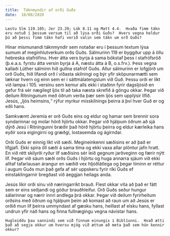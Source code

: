 ```yaml
---
title:  Táknmyndir af orði Guðs
date:  10/08/2020
---
```


`Lestu Slm 119.105; Jer 23.29; Lúk 8.11 og Matt 4.4.  Hvaða fimm tákn eru notuð í þessum versum til að lýsa orði Guðs?  Hvers vegna heldur þú að þessi fimm tákn hafi verið valin sem tákn um orð Guðs?`

Hinar mismunandi táknmyndir sem notaðar eru í þessum textum lýsa sumum af meginhlutverkum orðs Guðs.   Sálmurinn 119 er byggður upp á öllu hebreska stafrófinu.  Hver átta vers byrja á sama bókstaf þess í stafrófsröð (þ.e.a.s. fyrstu átta versin byrja á A, næstu átta á B, o.s.frv.).  Þess vegna kallaði Lúther sálminn hið gullna stafróf Guðs.  Allur sálmurinn er lofgjörð um orð Guðs, hið lifandi orð í víðasta skilningi og býr yfir sköpunarmætti sem læknar hvern og einn sem er í sáttmálatengslum við Guð.  Þessu orði er líkt við lampa í 105. versinu sem kemur alls ekki í staðinn fyrir dagsljósið en gefur frá sér nægilegt ljós til að taka næsta skrefið á göngu okkar.   Þegar við deilum Ritningunum með öðrum verða þær sem ljós sem upplýsir lífið.  Jesús, „ljós heimsins,“ rýfur myrkur misskilnings þeirra á því hver Guð er og eðli hans.

Samkvæmt Jeremía er orð Guðs eins og eldur og hamar sem brennir sora syndarinnar og molar hörð hjörtu okkar.  Þegar við hjálpum öðrum að sjá dýrð Jesú í Ritningunni bræðir það hörð hjörtu þeirra og eldur kærleika hans eyðir sora eigingirni og græðgi, lostasemda og ágirndar.

Orði Guðs er einnig líkt við sæði.  Megineinkenni sæðisins er að það er lífgjafi.  Ekki spíra öll sæði á sama tíma og ekki vaxa allar plöntur jafn hratt.  En við rétt skilyrði ryður líf sæðisins sér leið gegnum jarðveginn og færir nýtt líf.  Þegar við sáum sæði orðs Guðs í hjörtu og huga annarra sjáum við ekki alltaf tafarlausan árangur en sæðið vex hljóðlátlega og þegar tíminn er réttur í augum Guðs mun það gefa af sér uppskeru fyrir ríki Guðs ef einstaklingarnir bregðast við áeggjan heilags anda.

Jesús líkir orði sínu við næringarríkt brauð.  Flest okkar vita að það er fátt sem er eins seðjandi og góður brauðhleifur.  Orð Guðs seður hungur sálarinnar og nærir innri andlega þrá okkar.  Þegar við deilum fyrirheitum orðsins með öðrum og hjálpum þeim að komast að raun um að Jesús er orðið mun líf þeirra ummyndast af gæsku hans, heillast af elsku hans, fyllast undrun yfir náð hans og finna fullnægingu vegna návistar hans.

`Hugleiddu þau sannindi sem við finnum einungis í Biblíunni.  Hvað ætti það að segja okkur um hversu mjög við ættum að meta það sem hún kennir okkur?`